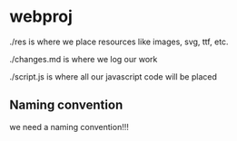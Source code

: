# webproj
 ./res is where we place resources like images, svg, ttf, etc.

 ./changes.md is where we log our work

 ./script.js is where all our javascript code will be placed

## Naming convention

 we need a naming convention!!!